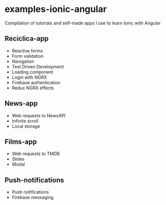 # examples-ionic-angular
Compilation of tutorials and self-made apps I use to learn Ionic with Angular

## Reciclica-app
- Reactive forms
- Form validation
- Navigation
- Test Driven Development
- Loading component
- Login with NGRX
- Firebase authentication
- Redux NGRX effects

## News-app
- Web requests to NewsAPI
- Infinite scroll
- Local storage

## Films-app
- Web requests to TMDB
- Slides
- Modal

## Push-notifications
- Push notifications
- Firebase messaging
